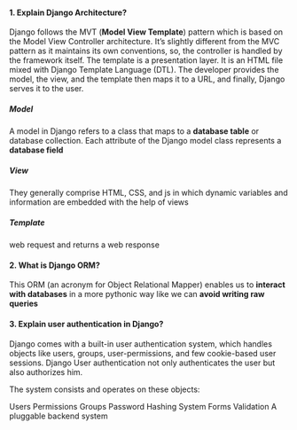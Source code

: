 #### 1. Explain Django Architecture?
Django follows the MVT (**Model View Template**) pattern which is based on the Model View Controller architecture. It’s slightly different from the MVC pattern as it maintains its own conventions, so, the controller is handled by the framework itself. The template is a presentation layer. It is an HTML file mixed with Django Template Language (DTL). The developer provides the model, the view, and the template then maps it to a URL, and finally, Django serves it to the user.

##### Model 
A model in Django refers to a class that maps to a **database table** or database collection. Each attribute of the Django model class represents a **database field**

#####  View  
They generally comprise HTML, CSS, and js in which dynamic variables and information are embedded with the help of views

#####  Template  
web request and returns a web response

#### 2. What is Django ORM?
This ORM (an acronym for Object Relational Mapper) enables us to **interact with databases** in a more pythonic way like we can **avoid writing raw queries**

#### 3. Explain user authentication in Django?
Django comes with a built-in user authentication system, which handles objects like users, groups, user-permissions, and few cookie-based user sessions. Django User authentication not only authenticates the user but also authorizes him.

The system consists and operates on these objects:

Users
Permissions
Groups
Password Hashing System
Forms Validation
A pluggable backend system

